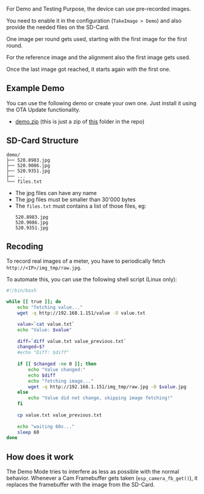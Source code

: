 For Demo and Testing Purpose, the device can use pre-recorded images.

You need to enable it in the configuration (`TakeImage > Demo`) and also provide the needed files on the SD-Card.

One image per round gets used, starting with the first image for the first round.

For the reference image and the alignment also the first image gets used.

Once the last image got reached, it starts again with the first one.

## Example Demo
You can use the following demo or create your own one.
Just install it using the OTA Update functionality.

 - [demo.zip](https://github.com/jomjol/AI-on-the-edge-device/files/10320454/demo.zip) (this is just a zip of [this](https://github.com/jomjol/AI-on-the-edge-device/tree/master/code) folder in the repo)


## SD-Card Structure
```
demo/
├── 520.8983.jpg
├── 520.9086.jpg
├── 520.9351.jpg
├── ...
└── files.txt
```

- The jpg files can have any name
- The jpg files must be smaller than 30'000 bytes
- The `files.txt` must contains a list of those files, eg:
  ```
  520.8983.jpg
  520.9086.jpg
  520.9351.jpg
  ```

## Recoding
To record real images of a meter, you have to periodically fetch `http://<IP>/img_tmp/raw.jpg`.

To automate this, you can use the following shell script (Linux only):
```bash
#!/bin/bash

while [[ true ]]; do
    echo "fetching value..."
    wget -q http://192.168.1.151/value -O value.txt

    value=`cat value.txt`
    echo "Value: $value"
    
    diff=`diff value.txt value_previous.txt`
    changed=$?
    #echo "Diff: $diff"
    
    if [[ $changed -ne 0 ]]; then
        echo "Value changed:"
        echo $diff
        echo "fetching image..."
        wget -q http://192.168.1.151/img_tmp/raw.jpg -O $value.jpg
    else
        echo "Value did not change, skipping image fetching!"
    fi
    
    cp value.txt value_previous.txt
    
    echo "waiting 60s..."
    sleep 60
done
```

## How does it work
The Demo Mode tries to interfere as less as possible with the normal behavior. Whenever a Cam Framebuffer gets taken (`esp_camera_fb_get()`), it replaces the framebuffer with the image from the SD-Card.